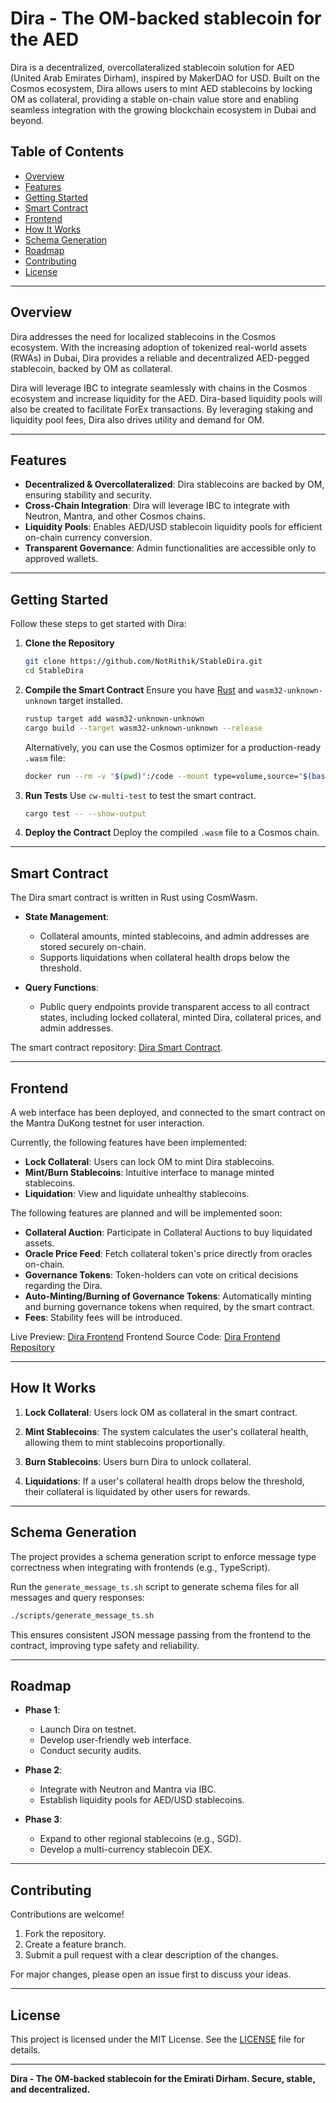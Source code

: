 # Dira - The OM-backed stablecoin for the AED

Dira is a decentralized, overcollateralized stablecoin solution for AED (United Arab Emirates Dirham), inspired by MakerDAO for USD. Built on the Cosmos ecosystem, Dira allows users to mint AED stablecoins by locking OM as collateral, providing a stable on-chain value store and enabling seamless integration with the growing blockchain ecosystem in Dubai and beyond.

## Table of Contents
- [Overview](#overview)
- [Features](#features)
- [Getting Started](#getting-started)
- [Smart Contract](#smart-contract)
- [Frontend](#frontend)
- [How It Works](#how-it-works)
- [Schema Generation](#schema-generation)
- [Roadmap](#roadmap)
- [Contributing](#contributing)
- [License](#license)

---

## Overview

Dira addresses the need for localized stablecoins in the Cosmos ecosystem. With the increasing adoption of tokenized real-world assets (RWAs) in Dubai, Dira provides a reliable and decentralized AED-pegged stablecoin, backed by OM as collateral.

Dira will leverage IBC to integrate seamlessly with chains in the Cosmos ecosystem and increase liquidity for the AED. Dira-based liquidity pools will also be created to facilitate ForEx transactions. By leveraging staking and liquidity pool fees, Dira also drives utility and demand for OM.

---

## Features

- **Decentralized & Overcollateralized**: Dira stablecoins are backed by OM, ensuring stability and security.
- **Cross-Chain Integration**: Dira will leverage IBC to integrate with Neutron, Mantra, and other Cosmos chains.
- **Liquidity Pools**: Enables AED/USD stablecoin liquidity pools for efficient on-chain currency conversion.
- **Transparent Governance**: Admin functionalities are accessible only to approved wallets.

---

## Getting Started

Follow these steps to get started with Dira:

1. **Clone the Repository**
   ```bash
   git clone https://github.com/NotRithik/StableDira.git
   cd StableDira
   ```

2. **Compile the Smart Contract**
   Ensure you have [Rust](https://www.rust-lang.org/) and `wasm32-unknown-unknown` target installed.
   ```bash
   rustup target add wasm32-unknown-unknown
   cargo build --target wasm32-unknown-unknown --release
   ```

   Alternatively, you can use the Cosmos optimizer for a production-ready `.wasm` file:
   ```bash
   docker run --rm -v "$(pwd)":/code --mount type=volume,source="$(basename "$(pwd)")_cache",target=/target --mount type=volume,source=registry_cache,target=/usr/local/cargo/registry cosmwasm/optimizer:0.16.0
   ```

3. **Run Tests**
   Use `cw-multi-test` to test the smart contract.
   ```bash
   cargo test -- --show-output
   ```

4. **Deploy the Contract**
   Deploy the compiled `.wasm` file to a Cosmos chain.

---

## Smart Contract

The Dira smart contract is written in Rust using CosmWasm.

- **State Management**:
  - Collateral amounts, minted stablecoins, and admin addresses are stored securely on-chain.
  - Supports liquidations when collateral health drops below the threshold.

- **Query Functions**:
  - Public query endpoints provide transparent access to all contract states, including locked collateral, minted Dira, collateral prices, and admin addresses.

The smart contract repository: [Dira Smart Contract](https://github.com/NotRithik/StableDira).

---

## Frontend

A web interface has been deployed, and connected to the smart contract on the Mantra DuKong testnet for user interaction.

Currently, the following features have been implemented:
- **Lock Collateral**: Users can lock OM to mint Dira stablecoins.
- **Mint/Burn Stablecoins**: Intuitive interface to manage minted stablecoins.
- **Liquidation**: View and liquidate unhealthy stablecoins.

The following features are planned and will be implemented soon:
- **Collateral Auction**: Participate in Collateral Auctions to buy liquidated assets.
- **Oracle Price Feed**: Fetch collateral token's price directly from oracles on-chain.
- **Governance Tokens**: Token-holders can vote on critical decisions regarding the Dira.
- **Auto-Minting/Burning of Governance Tokens**: Automatically minting and burning governance tokens when required, by the smart contract.
- **Fees**: Stability fees will be introduced.

Live Preview: [Dira Frontend](https://dira-alpha.vercel.app/)
Frontend Source Code: [Dira Frontend Repository](https://github.com/NotRithik/dira-frontend)

---

## How It Works

1. **Lock Collateral**:
   Users lock OM as collateral in the smart contract.

2. **Mint Stablecoins**:
   The system calculates the user's collateral health, allowing them to mint stablecoins proportionally.

3. **Burn Stablecoins**:
   Users burn Dira to unlock collateral.

4. **Liquidations**:
   If a user's collateral health drops below the threshold, their collateral is liquidated by other users for rewards.

---

## Schema Generation

The project provides a schema generation script to enforce message type correctness when integrating with frontends (e.g., TypeScript).

Run the `generate_message_ts.sh` script to generate schema files for all messages and query responses:

```bash
./scripts/generate_message_ts.sh
```

This ensures consistent JSON message passing from the frontend to the contract, improving type safety and reliability.

---

## Roadmap

- **Phase 1**:
  - Launch Dira on testnet.
  - Develop user-friendly web interface.
  - Conduct security audits.

- **Phase 2**:
  - Integrate with Neutron and Mantra via IBC.
  - Establish liquidity pools for AED/USD stablecoins.

- **Phase 3**:
  - Expand to other regional stablecoins (e.g., SGD).
  - Develop a multi-currency stablecoin DEX.

---

## Contributing

Contributions are welcome!

1. Fork the repository.
2. Create a feature branch.
3. Submit a pull request with a clear description of the changes.

For major changes, please open an issue first to discuss your ideas.

---

## License

This project is licensed under the MIT License. See the [LICENSE](LICENSE) file for details.

---

**Dira - The OM-backed stablecoin for the Emirati Dirham. Secure, stable, and decentralized.**
